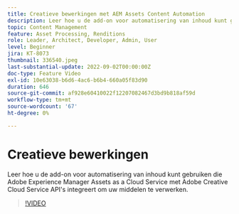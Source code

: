 ```yaml
---
title: Creatieve bewerkingen met AEM Assets Content Automation
description: Leer hoe u de add-on voor automatisering van inhoud kunt gebruiken die Adobe Experience Manager Assets as a Cloud Service met Adobe Creative Cloud Service API's integreert om uw middelen te verwerken.
topic: Content Management
feature: Asset Processing, Renditions
role: Leader, Architect, Developer, Admin, User
level: Beginner
jira: KT-8073
thumbnail: 336540.jpeg
last-substantial-update: 2022-09-02T00:00:00Z
doc-type: Feature Video
exl-id: 10e63038-b6d6-4ac6-b6b4-660a05f83d90
duration: 646
source-git-commit: af928e60410022f12207082467d3bd9b818af59d
workflow-type: tm+mt
source-wordcount: '67'
ht-degree: 0%

---
```


# Creatieve bewerkingen

Leer hoe u de add-on voor automatisering van inhoud kunt gebruiken die Adobe Experience Manager Assets as a Cloud Service met Adobe Creative Cloud Service API&#39;s integreert om uw middelen te verwerken.

>[!VIDEO](https://video.tv.adobe.com/v/336540?quality=12&learn=on)
